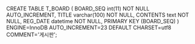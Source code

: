 CREATE TABLE T_BOARD ( BOARD_SEQ int(11) NOT NULL AUTO_INCREMENT, TITLE varchar(100) NOT NULL, CONTENTS text NOT NULL, REG_DATE datetime NOT NULL, PRIMARY KEY (BOARD_SEQ) ) ENGINE=InnoDB AUTO_INCREMENT=23 DEFAULT CHARSET=utf8 COMMENT='게시판';
